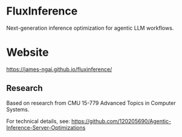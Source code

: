 # FluxInference

Next-generation inference optimization for agentic LLM workflows.

# Website

https://james-ngai.github.io/fluxinference/

## Research

Based on research from CMU 15-779 Advanced Topics in Computer Systems.

For technical details, see: https://github.com/120205690/Agentic-Inference-Server-Optimizations
